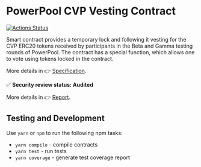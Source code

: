 # PowerPool CVP Vesting Contract

[![Actions Status](https://github.com/powerpool-finance/cvp-vesting-contract/workflows/CI/badge.svg)](https://github.com/powerpool-finance/cvp-vesting-contract/actions)

Smart contract provides a temporary lock and following it vesting for the CVP ERC20 tokens received by participants in the Beta and Gamma testing rounds of PowerPool. The contract has a special function, which allows one to vote using tokens locked in the contract.

More details in 👉 [Specification](https://github.com/powerpool-finance/powerpool-docs/blob/master/specifications/ppVesting.md).

✅ **Security review status: Audited**

More details in 👉 [Report](https://github.com/powerpool-finance/powerpool-docs/blob/master/audits/powerPool-vesting-security.pdf).

## Testing and Development

Use `yarn` or `npm` to run the following npm tasks:

- `yarn compile` - compile contracts
- `yarn test` - run tests
- `yarn coverage` - generate test coverage report
